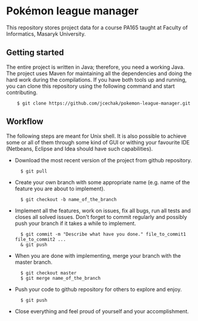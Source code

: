 # Pokémon league manager
This repository stores project data for a course PA165 taught at Faculty of Informatics, Masaryk University.

## Getting started

The entire project is written in Java; therefore, you need a working Java. The project uses Maven for maintaining all the dependencies and doing the hard work during the compilations. If you have both tools up and running, you can clone this repository using the following command and start contributing.

        $ git clone https://github.com/jcechak/pokemon-league-manager.git


## Workflow

The following steps are meant for Unix shell. It is also possible to achieve some or all of them through some kind of GUI or withing your favourite IDE (Netbeans, Eclipse and Idea should have such capabilities).

* Download the most recent version of the project from github repository.

        $ git pull

* Create your own branch with some appropriate name (e.g. name of the feature you are about to implement).

        $ git checkout -b name_of_the_branch

* Implement all the features, work on issues, fix all bugs, run all tests and closes all solved issues. Don't forget to commit regularly and possibly push your branch if it takes a while to implement.

        $ git commit -m "Describe what have you done." file_to_commit1 file_to_commit2 ...
        & git push

* When you are done with implementing, merge your branch with the master branch.

        $ git checkout master
        $ git merge name_of_the_branch

* Push your code to github repository for others to explore and enjoy.

        $ git push

* Close everything and feel proud of yourself and your accomplishment.
